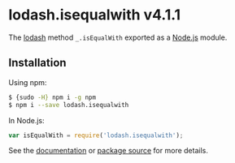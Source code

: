 # lodash.isequalwith v4.1.1

The [lodash](https://lodash.com/) method `_.isEqualWith` exported as a [Node.js](https://nodejs.org/) module.

## Installation

Using npm:
```bash
$ {sudo -H} npm i -g npm
$ npm i --save lodash.isequalwith
```

In Node.js:
```js
var isEqualWith = require('lodash.isequalwith');
```

See the [documentation](https://lodash.com/docs#isEqualWith) or [package source](https://github.com/lodash/lodash/blob/4.1.1-npm-packages/lodash.isequalwith) for more details.
